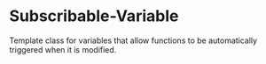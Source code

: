 # Subscribable-Variable
Template class for variables that allow functions to be automatically triggered when it is modified.
